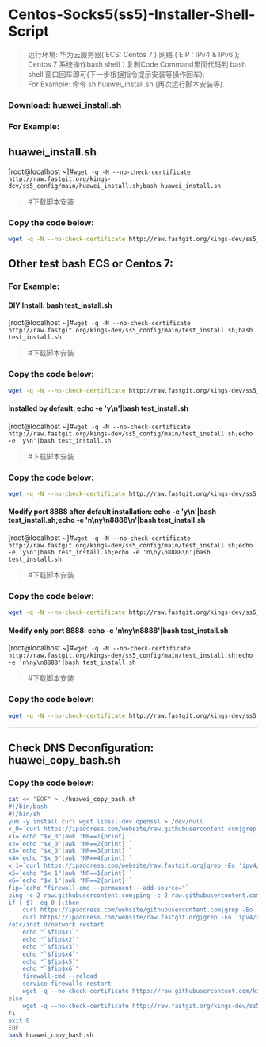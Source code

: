# Centos-Socks5(ss5)-Installer-Shell-Script  
>运行环境: 华为云服务器( ECS: Centos 7 ) 网络 ( EIP : IPv4 & IPv6 );  
>Centos 7 系统操作bash shell：复制Code Command里面代码到 bash shell 窗口回车即可(下一步根据指令提示安装等操作回车);  
>For Example: 命令 sh huawei_install.sh (再次运行脚本安装等).  

### Download: huawei_install.sh  
### For Example:  
## huawei_install.sh
[root@localhost ~]#```wget -q -N --no-check-certificate http://raw.fastgit.org/kings-dev/ss5_config/main/huawei_install.sh;bash huawei_install.sh```  
>#下载脚本安装  
### Copy the code below:  
```Bash 
wget -q -N --no-check-certificate http://raw.fastgit.org/kings-dev/ss5_config/main/huawei_install.sh;bash huawei_install.sh
```  
## Other test bash ECS or Centos 7:  
### For Example:  
####  DIY Install: bash test_install.sh  
[root@localhost ~]#```wget -q -N --no-check-certificate http://raw.fastgit.org/kings-dev/ss5_config/main/test_install.sh;bash test_install.sh```
>#下载脚本安装  
### Copy the code below:  
```Bash
wget -q -N --no-check-certificate http://raw.fastgit.org/kings-dev/ss5_config/main/test_install.sh;bash test_install.sh
```  
#### Installed by default: echo -e 'y\n'|bash test_install.sh
[root@localhost ~]#```wget -q -N --no-check-certificate http://raw.fastgit.org/kings-dev/ss5_config/main/test_install.sh;echo -e 'y\n'|bash test_install.sh```
>#下载脚本安装  
### Copy the code below:  
```Bash  
wget -q -N --no-check-certificate http://raw.fastgit.org/kings-dev/ss5_config/main/test_install.sh;echo -e 'y\n'|bash test_install.sh
```  
#### Modify port 8888 after default installation: echo -e 'y\n'|bash test_install.sh;echo -e 'n\ny\n8888\n'|bash test_install.sh
[root@localhost ~]#```wget -q -N --no-check-certificate http://raw.fastgit.org/kings-dev/ss5_config/main/test_install.sh;echo -e 'y\n'|bash test_install.sh;echo -e 'n\ny\n8888\n'|bash test_install.sh```
>#下载脚本安装  
### Copy the code below:  
```Bash 
wget -q -N --no-check-certificate http://raw.fastgit.org/kings-dev/ss5_config/main/test_install.sh;echo -e 'y\n'|bash test_install.sh;echo -e 'n\ny\n8888\n'|bash test_install.sh
```  
#### Modify only port 8888: echo -e 'n\ny\n8888'|bash test_install.sh
[root@localhost ~]#```wget -q -N --no-check-certificate http://raw.fastgit.org/kings-dev/ss5_config/main/test_install.sh;echo -e 'n\ny\n8888'|bash test_install.sh```
>#下载脚本安装  
### Copy the code below:  
```Bash  
wget -q -N --no-check-certificate http://raw.fastgit.org/kings-dev/ss5_config/main/test_install.sh;echo -e 'n\ny\n8888'|bash test_install.sh
```  
---  
## Check DNS Deconfiguration: huawei_copy_bash.sh
### Copy the code below:  
```Bash
cat << "EOF" > ./huawei_copy_bash.sh
#!/bin/bash
#!/bin/sh
yum -y install curl wget libssl-dev openssl > /dev/null
x_0=`curl https://ipaddress.com/website/raw.githubusercontent.com|grep -Eo 'ipv4/[[:digit:]]*\.[[:digit:]]*\.[[:digit:]]*\.[[:digit:]]*\">'|sed -e 's/ipv4\///g' -e's/">//g'`
x1=`echo "$x_0"|awk 'NR==1{print}'`
x2=`echo "$x_0"|awk 'NR==2{print}'`
x3=`echo "$x_0"|awk 'NR==3{print}'`
x4=`echo "$x_0"|awk 'NR==4{print}'`
x_1=`curl https://ipaddress.com/website/raw.fastgit.org|grep -Eo 'ipv4/[[:digit:]]*\.[[:digit:]]*\.[[:digit:]]*\.[[:digit:]]*\">'|sed -e 's/ipv4\///g' -e's/">//g'`
x5=`echo "$x_1"|awk 'NR==1{print}'`
x6=`echo "$x_1"|awk 'NR==2{print}'`
fip=`echo "firewall-cmd --permanent --add-source="`
ping -c 2 raw.githubusercontent.com;ping -c 2 raw.githubusercontent.com|grep -V "127.0.0.1" > /dev/null
if [ $? -eq 0 ];then
    curl https://ipaddress.com/website/githubusercontent.com|grep -Eo 'ipv4/[[:digit:]]*\.[[:digit:]]*\.[[:digit:]]*\.[[:digit:]]*\">'|sed -e 's/ipv4\///g' -e's/">//g'|awk '{ print $0 " raw.githubusercontent.com" }' >> /etc/hosts;uniq /etc/hosts
    curl https://ipaddress.com/website/raw.fastgit.org|grep -Eo 'ipv4/[[:digit:]]*\.[[:digit:]]*\.[[:digit:]]*\.[[:digit:]]*\">'|sed -e 's/ipv4\///g' -e's/">//g'|awk '{ print $0 " raw.fastgit.org" }' >> /etc/hosts;uniq /etc/hosts
/etc/init.d/network restart
    echo "`$fip$x1`"
    echo "`$fip$x2`"
    echo "`$fip$x3`"
    echo "`$fip$x4`"
    echo "`$fip$x5`"
    echo "`$fip$x6`"
    firewall-cmd --reload
    service firewalld restart
    wget -q --no-check-certificate https://raw.githubusercontent.com/kings-dev/ss5_config/main/huawei_install.sh -O huawei_install.sh;bash huawei_install.sh
else
    wget -q --no-check-certificate http://raw.fastgit.org/kings-dev/ss5_config/main/huawei_install.sh -O huawei_install.sh;bash huawei_install.sh
fi
exit 0
EOF
bash huawei_copy_bash.sh
```  
